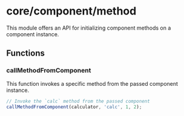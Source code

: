 # core/component/method

This module offers an API for initializing component methods on a component instance.

## Functions

### callMethodFromComponent

This function invokes a specific method from the passed component instance.

```js
// Invoke the `calc` method from the passed component
callMethodFromComponent(calculator, 'calc', 1, 2);
```
